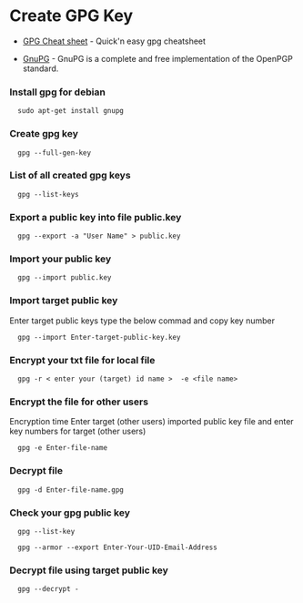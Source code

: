 # Create GPG Key

* [GPG Cheat sheet](http://irtfweb.ifa.hawaii.edu/~lockhart/gpg/) -
Quick'n easy gpg cheatsheet 

* [GnuPG](https://devhints.io/gnupg) -
GnuPG is a complete and free implementation of the OpenPGP standard.

### Install gpg for debian

      sudo apt-get install gnupg

### Create gpg key

      gpg --full-gen-key
      
### List of all created gpg keys

      gpg --list-keys
      
### Export a public key into file public.key
  
      gpg --export -a "User Name" > public.key

### Import your public key 

      gpg --import public.key

### Import target public key 

Enter target public keys type the below commad and copy key number

      gpg --import Enter-target-public-key.key
    
### Encrypt your txt file for local file

      gpg -r < enter your (target) id name >  -e <file name>
      
### Encrypt the file for other users

Encryption time Enter target (other users) imported public key file and enter key numbers for target (other users)

      gpg -e Enter-file-name 
      
### Decrypt file 

      gpg -d Enter-file-name.gpg
      
      
### Check your gpg public key

      gpg --list-key

      gpg --armor --export Enter-Your-UID-Email-Address
      
### Decrypt file using target public key
      gpg --decrypt -

      
 
    
      
